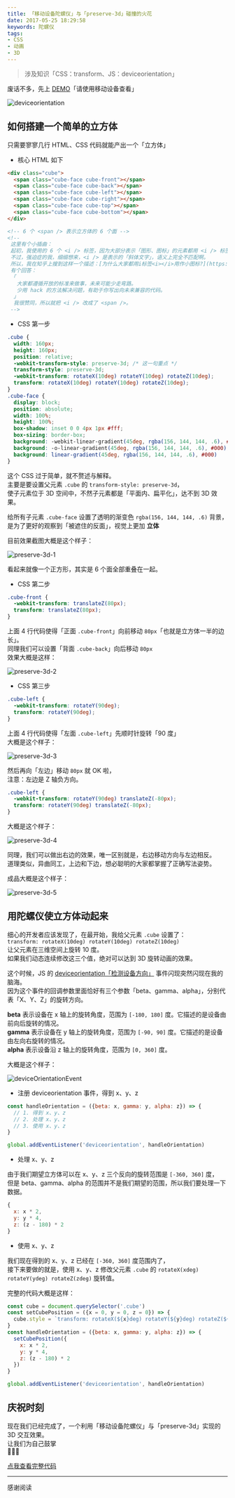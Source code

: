 ```yaml
---
title: 「移动设备陀螺仪」与「preserve-3d」碰撞的火花
date: 2017-05-25 18:29:58
keywords: 陀螺仪
tags:
- CSS
- 动画
- 3D
---
```


> 涉及知识「CSS：transform、JS：deviceorientation」

废话不多，先上 [DEMO](http://hangyangws.win/demos/src/device_orientation/cube)「请使用移动设备查看」

<!-- more -->

![deviceorientation](deviceorientation.gif)

## 如何搭建一个简单的立方体

只需要寥寥几行 HTML、CSS 代码就能产出一个「立方体」

- 核心 HTML 如下

```html
<div class="cube">
  <span class="cube-face cube-front"></span>
  <span class="cube-face cube-back"></span>
  <span class="cube-face cube-left"></span>
  <span class="cube-face cube-right"></span>
  <span class="cube-face cube-top"></span>
  <span class="cube-face cube-bottom"></span>
</div>

<!-- 6 个 <span /> 表示立方体的 6 个面 -->
<!--
 这里有个小插曲：
 起初，我使用的 6 个 <i /> 标签，因为大部分表示「图形、图标」的元素都用 <i /> 标签，
 不过，强迫症的我，细细想来，<i /> 是表示的「斜体文字」，语义上完全不匹配啊。
 所以，我在知乎上搜到这样一个描述：[为什么大家都用i标签<i></i>用作小图标?](https://www.zhihu.com/question/26880548)
 有个回答：
 「
   大家都遵循开放的标准来做事，未来可能少走弯路。
   少用 hack 的方法解决问题，有助于你写出向未来兼容的代码。
  」
  我很赞同，所以就把 <i /> 改成了 <span />。
 -->
```

- CSS 第一步

```css
.cube {
  width: 160px;
  height: 160px;
  position: relative;
  -webkit-transform-style: preserve-3d; /* 这一句重点 */
  transform-style: preserve-3d;
  -webkit-transform: rotateX(10deg) rotateY(10deg) rotateZ(10deg);
  transform: rotateX(10deg) rotateY(10deg) rotateZ(10deg);
}
.cube-face {
  display: block;
  position: absolute;
  width: 100%;
  height: 100%;
  box-shadow: inset 0 0 4px 1px #fff;
  box-sizing: border-box;
  background: -webkit-linear-gradient(45deg, rgba(156, 144, 144, .6), #000);
  background: -o-linear-gradient(45deg, rgba(156, 144, 144, .6), #000);
  background: linear-gradient(45deg, rgba(156, 144, 144, .6), #000)
}
```

这个 CSS 过于简单，就不赘述与解释。  
主要是要设置父元素 `.cube` 的 `transform-style: preserve-3d`，  
使子元素位于 3D 空间中，不然子元素都是「平面内、扁平化」，达不到 3D 效果。

给所有子元素 `.cube-face` 设置了透明的渐变色 `rgba(156, 144, 144, .6)` 背景，  
是为了更好的观察到「被遮住的反面」，视觉上更加 **立体**

目前效果截图大概是这个样子：

![preserve-3d-1](preserve-3d-1.jpg)

看起来就像一个正方形，其实是 6 个面全部重叠在一起。

- CSS 第二步

```css
.cube-front {
  -webkit-transform: translateZ(80px);
  transform: translateZ(80px);
}
```

上面 4 行代码使得「正面 `.cube-front`」向前移动 `80px`「也就是立方体一半的边长」。  
同理我们可以设置「背面 `.cube-back`」向后移动 `80px`  
效果大概是这样：

![preserve-3d-2](preserve-3d-2.jpg)

- CSS 第三步

```css
.cube-left {
  -webkit-transform: rotateY(90deg);
  transform: rotateY(90deg);
}
```

上面 4 行代码使得「左面 `.cube-left`」先顺时针旋转「90 度」  
大概是这个样子：

![preserve-3d-3](preserve-3d-3.jpg)

然后再向「左边」移动 `80px` 就 OK 啦，  
注意：左边是 Z 轴负方向。

```css
.cube-left {
  -webkit-transform: rotateY(90deg) translateZ(-80px);
  transform: rotateY(90deg) translateZ(-80px);
}
```

大概是这个样子：

![preserve-3d-4](preserve-3d-4.jpg)

同理，我们可以做出右边的效果，唯一区别就是，右边移动方向与左边相反。  
道理类似，异曲同工，上边和下边，想必聪明的大家都掌握了正确写法姿势。

成品大概是这个样子：

![preserve-3d-5](preserve-3d-5.jpg)

## 用陀螺仪使立方体动起来

细心的开发者应该发现了，在最开始，我给父元素 `.cube` 设置了：  
`transform: rotateX(10deg) rotateY(10deg) rotateZ(10deg)`  
让父元素在三维空间上旋转 10 度。  
如果我们动态连续修改这三个值，绝对可以达到 3D 旋转动画的效果。

这个时候，JS 的 [deviceorientation「检测设备方向」](https://developer.mozilla.org/zh-CN/docs/Web/API/Detecting_device_orientation#%E5%A4%84%E7%90%86%E6%96%B9%E5%90%91%EF%BC%88orientation%EF%BC%89%E4%BA%8B%E4%BB%B6) 事件闪现突然闪现在我的脑海。  
因为这个事件的回调参数里面恰好有三个参数「beta、gamma、alpha」，分别代表「X、Y、Z」的旋转方向。

**beta** 表示设备在 x 轴上的旋转角度，范围为 `[-180, 180]` 度。它描述的是设备由前向后旋转的情况。  
**gamma** 表示设备在 y 轴上的旋转角度，范围为 `[-90, 90]` 度。它描述的是设备由左向右旋转的情况。  
**alpha** 表示设备沿 z 轴上的旋转角度，范围为 `[0, 360]` 度。  

大概是这个样子：

![deviceOrientationEvent](deviceOrientationEvent.jpg)

- 注册 deviceorientation 事件，得到 x、y、z

```javascript
const handleOrientation = ({beta: x, gamma: y, alpha: z}) => {
  // 1. 得到 x、y、z
  // 2. 处理 x、y、z
  // 3. 使用 x、y、z
}

global.addEventListener('deviceorientation', handleOrientation)
```

- 处理 x、y、z

由于我们期望立方体可以在 x、y、z 三个反向的旋转范围是 `[-360, 360]` 度，  
但是 beta、gamma、alpha 的范围并不是我们期望的范围，所以我们要处理一下数据。  

```javascript
{
  x: x * 2,
  y: y * 4,
  z: (z - 180) * 2
}
```

- 使用 x、y、z

我们现在得到的 x、y、z 已经在 `[-360, 360]` 度范围内了，  
接下来要做的就是，使用 x、y、z 修改父元素 `.cube` 的 `rotateX(xdeg) rotateY(ydeg) rotateZ(zdeg)` 旋转值。

完整的代码大概是这样：

```javascript
const cube = document.querySelector('.cube')
const setCubePosition = ({x = 0, y = 0, z = 0}) => {
  cube.style = `transform: rotateX(${x}deg) rotateY(${y}deg) rotateZ(${x}deg);-webkit-transform: rotateX(${x}deg) rotateY(${y}deg) rotateZ(${x}deg);`
}
const handleOrientation = ({beta: x, gamma: y, alpha: z}) => {
  setCubePosition({
    x: x * 2,
    y: y * 4,
    z: (z - 180) * 2
  })
}

global.addEventListener('deviceorientation', handleOrientation)
```

## 庆祝时刻

现在我们已经完成了，一个利用「移动设备陀螺仪」与「preserve-3d」实现的 3D 交互效果。  
让我们为自己鼓掌  
 👏👏👏

[点我查看完整代码](https://github.com/hangyangws/demos/blob/master/src/device_orientation/cube.html)

---

感谢阅读

